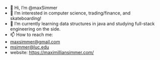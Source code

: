 - 👋 Hi, I’m @maxSimmer
- 👀 I’m interested in computer science, trading/finance, and skateboarding!
- 🌱 I’m currently learning data structures in java and studying full-stack engineering on the side.
- 📫 How to reach me:
- maxsimmer@gmail.com
- msimmer@luc.edu
- website: https://maximilliansimmer.com/

<!---
maxSimmer/maxSimmer is a ✨ special ✨ repository because its `README.md` (this file) appears on your GitHub profile.
You can click the Preview link to take a look at your changes.
--->
